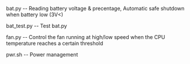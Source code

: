 bat.py      -- Reading battery voltage & precentage, Automatic safe shutdown when battery low (3V<)

bat_test.py -- Test bat.py

fan.py      -- Control the fan running at high/low speed when the CPU temperature reaches a certain threshold

pwr.sh      -- Power management
